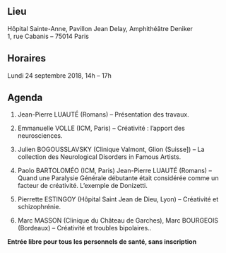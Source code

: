 ## Lieu
Hôpital Sainte-Anne, Pavillon Jean Delay, Amphithéâtre Deniker    
1, rue Cabanis – 75014 Paris

## Horaires
Lundi 24 septembre 2018, 14h – 17h

## Agenda
1. Jean-Pierre LUAUTÉ (Romans) – Présentation des travaux.

2. Emmanuelle VOLLE (ICM, Paris) – Créativité : l’apport des neurosciences.

3. Julien BOGOUSSLAVSKY (Clinique Valmont, Glion (Suisse]) – La collection des Neurological Disorders in Famous Artists.

4. Paolo BARTOLOMÉO (ICM, Paris) Jean-Pierre LUAUTÉ (Romans) – Quand une Paralysie Générale débutante était considérée comme un facteur de créativité. L’exemple de Donizetti.

5. Pierrette ESTINGOY (Hôpital Saint Jean de Dieu, Lyon) – Créativité et schizophrénie.

6. Marc MASSON (Clinique du Château de Garches), Marc BOURGEOIS (Bordeaux) – Créativité et troubles bipolaires..

**Entrée libre pour tous les personnels de santé, sans inscription**
